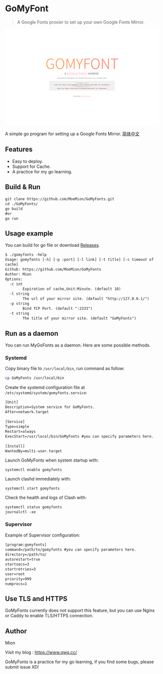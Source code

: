 # GoMyFont
> A Google Fonts proxier to set up your own Google Fonts Mirror.



![GoMyFont](screenshot.png)

A simple go program for setting up a Google Fonts Mirror. [简体中文](https://www.qwq.cc/)

## Features

- Easy to deploy.
- Support for Cache.
- A practice for my go learning.

## Build & Run

```shell
git clone https://github.com/MoeMion/GoMyFonts.git
cd ./GoMyFonts/
go build
#or
go run
```

## Usage example

You can build for go file or download [Releases](https://github.com/MoeMion/GoMyFonts/releases).

```shell
$ ./gomyfonts -help
Usage: gomyfonts [-h] [-p :port] [-l link] [-t title] [-c timeout of cache]
Github: https://github.com/MoeMion/GoMyFonts
Author: Mion
Options:
  -c int
        Expiration of cache,Unit:Minute. (default 10)
  -l string
        The url of your mirror site. (default "http://127.0.0.1/")
  -p string
        Bind TCP Port. (default ":2333")
  -t string
        The title of your mirror site. (default "GoMyFonts")
```

## Run as a daemon

You can run MyGoFonts as a daemon. Here are some possible methods.

### Systemd

Copy binary file to `/usr/local/bin`,  run command as follow:

```sh
cp GoMyFonts /usr/local/bin
```

Create the systemd configuration file at `/etc/systemd/system/gomyfonts.service`:

```
[Unit]
Description=System service for GoMyFonts.
After=network.target

[Service]
Type=simple
Restart=always
ExecStart=/usr/local/bin/GoMyFonts #you can specify parameters here.

[Install]
WantedBy=multi-user.target
```

Launch GoMyFonts when system startup with:

```shell
systemctl enable gomyfonts
```

Launch clashd immediately with:

```
systemctl start gomyfonts
```

Check the health and logs of Clash with:

```
systemctl status gomyfonts
journalctl -xe
```

### Supervisor

Example of Supervisor configuration:

```
[program:gomyfonts]
command=/path/to/gomyfonts #you can specify parameters here.
directory=/path/to/
autorestart=true
startsecs=3
startretries=3
user=root
priority=999
numprocs=1
```



## Use TLS and HTTPS

GoMyFonts currently does not support this feature, but you can use Nginx or Caddy to enable TLS/HTTPS connection.

## Author

Mion

Visit my blog : https://www.qwq.cc/

GoMyFonts is a practice for my go learning, if you find some bugs, please submit issue XD!
